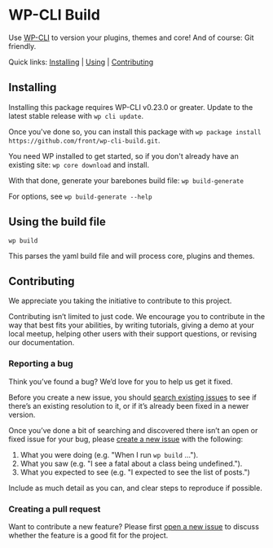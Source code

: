 WP-CLI Build
==================

Use [WP-CLI](http://wp-cli.org/) to version your plugins, themes and core! And of course: Git friendly.

Quick links: [Installing](#installing) | [Using](#using) | [Contributing](#contributing)

## Installing
Installing this package requires WP-CLI v0.23.0 or greater. Update to the latest stable release with `wp cli update`.

Once you've done so, you can install this package with `wp package install https://github.com/front/wp-cli-build.git`.

You need WP installed to get started, so if you don't already have an existing site:
`wp core download` and install. 

With that done, generate your barebones build file:
`wp build-generate`

For options, see `wp build-generate --help`

## Using the build file

`wp build`

This parses the yaml build file and will process core, plugins and themes.


## Contributing

We appreciate you taking the initiative to contribute to this project.

Contributing isn’t limited to just code. We encourage you to contribute in the way that best fits your abilities, by writing tutorials, giving a demo at your local meetup, helping other users with their support questions, or revising our documentation.

### Reporting a bug

Think you’ve found a bug? We’d love for you to help us get it fixed.

Before you create a new issue, you should [search existing issues](https://github.com/front/wp-cli-build/issues?q=label%3Abug%20) to see if there’s an existing resolution to it, or if it’s already been fixed in a newer version.

Once you’ve done a bit of searching and discovered there isn’t an open or fixed issue for your bug, please [create a new issue](https://github.com/front/wp-cli-build/issues/new) with the following:

1. What you were doing (e.g. "When I run `wp build` ...").
2. What you saw (e.g. "I see a fatal about a class being undefined.").
3. What you expected to see (e.g. "I expected to see the list of posts.")

Include as much detail as you can, and clear steps to reproduce if possible.

### Creating a pull request

Want to contribute a new feature? Please first [open a new issue](https://github.com/front/wp-cli-build/issues/new) to discuss whether the feature is a good fit for the project.
